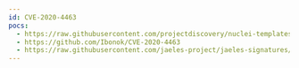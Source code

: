 ```yaml
---
id: CVE-2020-4463
pocs:
  - https://raw.githubusercontent.com/projectdiscovery/nuclei-templates/master/cves/2020/CVE-2020-4463.yaml
  - https://github.com/Ibonok/CVE-2020-4463
  - https://raw.githubusercontent.com/jaeles-project/jaeles-signatures/master/cves/ibm-maximo-xxe-cve-2020-4463.yaml
---
```

